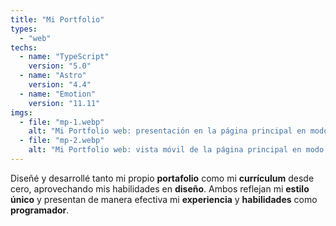 ```yaml
---
title: "Mi Portfolio"
types:
  - "web"
techs:
  - name: "TypeScript"
    version: "5.0"
  - name: "Astro"
    version: "4.4"
  - name: "Emotion"
    version: "11.11"
imgs:
  - file: "mp-1.webp"
    alt: "Mi Portfolio web: presentación en la página principal en modo oscuro y claro"
  - file: "mp-2.webp"
    alt: "Mi Portfolio web: vista móvil de la página principal en modo oscuro y claro"
---
```


Diseñé y desarrollé tanto mi propio **portafolio** como mi **currículum** desde cero, aprovechando mis habilidades en **diseño**. Ambos reflejan mi **estilo único** y presentan de manera efectiva mi **experiencia** y **habilidades** como **programador**.
